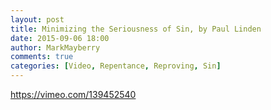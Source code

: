 ```yaml
---
layout: post
title: Minimizing the Seriousness of Sin, by Paul Linden
date: 2015-09-06 18:00
author: MarkMayberry
comments: true
categories: [Video, Repentance, Reproving, Sin]
---
```

https://vimeo.com/139452540
